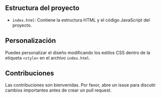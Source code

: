 ## Estructura del proyecto

- `index.html`: Contiene la estructura HTML y el código JavaScript del proyecto.


## Personalización

Puedes personalizar el diseño modificando los estilos CSS dentro de la etiqueta `<style>` en el archivo `index.html`.

## Contribuciones

Las contribuciones son bienvenidas. Por favor, abre un issue para discutir cambios importantes antes de crear un pull request.

